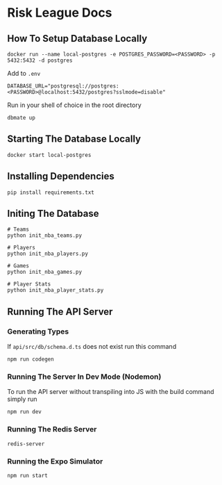 # Risk League Docs

## How To Setup Database Locally
```
docker run --name local-postgres -e POSTGRES_PASSWORD=<PASSWORD> -p 5432:5432 -d postgres
```

Add to `.env`
```
DATABASE_URL="postgresql://postgres:<PASSWORD>@localhost:5432/postgres?sslmode=disable"
```

Run in your shell of choice in the root directory
```
dbmate up
```

## Starting The Database Locally
```
docker start local-postgres
```

## Installing Dependencies
```
pip install requirements.txt
```

## Initing The Database

```
# Teams
python init_nba_teams.py

# Players
python init_nba_players.py

# Games
python init_nba_games.py

# Player Stats
python init_nba_player_stats.py
```

## Running The API Server

### Generating Types
If `api/src/db/schema.d.ts` does not exist run this command
```
npm run codegen
```

### Running The Server In Dev Mode (Nodemon)
To run the API server without transpiling into JS with the build command simply run
```
npm run dev
```

### Running The Redis Server
```
redis-server
```

### Running the Expo Simulator

```
npm run start
```